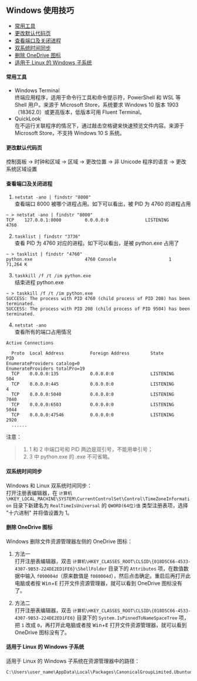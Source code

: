 ## Windows 使用技巧


- [常用工具](#常用工具)
- [更改默认代码页](#更改默认代码页)
- [查看端口及关闭进程](#查看端口及关闭进程)
- [双系统时间同步](#双系统时间同步)
- [删除 OneDrive 图标](#删除-OneDrive-图标)
- [适用于 Linux 的 Windows 子系统](#适用于-Linux-的-Windows-子系统)


#### 常用工具
- Windows Terminal  
终端应用程序，适用于命令行工具和命令提示符，PowerShell 和 WSL 等 Shell 用户。来源于 Microsoft Store，系统要求 Windows 10 版本 1903（18362.0）或更高版本，低版本可用 Fluent Terminal。
- QuickLook  
在不运行关联程序的情况下，通过敲击空格键来快速预览文件内容。来源于 Microsoft Store，不支持 Windows 10 S 系统。


#### 更改默认代码页
控制面板 -> 时钟和区域 -> 区域 -> 更改位置 -> 非 Unicode 程序的语言 -> 更改系统区域设置


#### 查看端口及关闭进程
1. `netstat -ano | findstr "8000"`  
查看端口 8000 被哪个进程占用。如下可以看出，被 PID 为 4760 的进程占用
```
~ > netstat -ano | findstr "8000"
TCP    127.0.0.1:8000         0.0.0.0:0              LISTENING       4760
```

2. `tasklist | findstr "3736"`  
查看 PID 为 4760 对应的进程。如下可以看出，是被 python.exe 占用了
```
~ > tasklist | findstr "4760"
python.exe                    4760 Console                    1     71,264 K
```

3. `taskkill /f /t /im python.exe`  
结束进程 python.exe
```
~ > taskkill /f /t /im python.exe
SUCCESS: The process with PID 4760 (child process of PID 208) has been terminated.
SUCCESS: The process with PID 208 (child process of PID 9504) has been terminated.
```

4. `netstat -ano`  
查看所有的端口占用情况
```
Active Connections

  Proto  Local Address          Foreign Address        State           PID
EnumerateProviders catalog=0
EnumerateProviders totalPro=19
  TCP    0.0.0.0:135            0.0.0.0:0              LISTENING       504
  TCP    0.0.0.0:445            0.0.0.0:0              LISTENING       4
  TCP    0.0.0.0:5040           0.0.0.0:0              LISTENING       7040
  TCP    0.0.0.0:6503           0.0.0.0:0              LISTENING       5044
  TCP    0.0.0.0:47546          0.0.0.0:0              LISTENING       2920
  ......
```

注意：
> 1. 1 和 2 中端口号和 PID 两边是双引号，不能用单引号；
> 2. 3 中 python.exe 的 .exe 不可省略。


#### 双系统时间同步
Windows 和 Linux 双系统时间同步：  
打开注册表编辑器，在 `计算机\HKEY_LOCAL_MACHINE\SYSTEM\CurrentControlSet\Control\TimeZoneInformation` 目录下新建名为 `RealTimeIsUniversal` 的 `QWORD(64位)值` 类型注册表项，选择 "十六进制" 并将值设置为 1。


#### 删除 OneDrive 图标
Windows 删除文件资源管理器左侧的 OneDrive 图标：
1. 方法一  
打开注册表编辑器，双击 `计算机\HKEY_CLASSES_ROOT\CLSID\{018D5C66-4533-4307-9B53-224DE2ED1FE6}\ShellFolder` 目录下的 `Attributes` 项，在数值数据中输入 `f090004d`（原来数值是 `f080004d`），然后点击确定。重启后再打开此电脑或者按 <kbd>Win</kbd>+<kbd>E</kbd> 打开文件资源管理器，就可以看到 OneDrive 图标没有了。

2. 方法二  
打开注册表编辑器，双击 `计算机\HKEY_CLASSES_ROOT\CLSID\{018D5C66-4533-4307-9B53-224DE2ED1FE6}` 目录下的 `System.IsPinnedToNameSpaceTree` 项，把 `1` 改成 `0`，再打开此电脑或者按 <kbd>Win</kbd>+<kbd>E</kbd> 打开文件资源管理器，就可以看到 OneDrive 图标没有了。


#### 适用于 Linux 的 Windows 子系统
适用于 Linux 的 Windows 子系统在资源管理器中的路径：
```
C:\Users\user_name\AppData\Local\Packages\CanonicalGroupLimited.UbuntuonWindows_79rhkp1fndgsc\LocalState\rootfs
```
